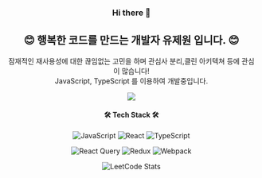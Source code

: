 <div align=center>

### Hi there 👋

## 😊 행복한 코드를 만드는 개발자 유제원 입니다. 😊  
잠재적인 재사용성에 대한 끊임없는 고민을 하며 관심사 분리,클린 아키텍쳐 등에 관심이 많습니다!  
JavaScript, TypeScript 를 이용하여 개발중입니다.

<p align="center"> 
  <img src="https://github-readme-stats.vercel.app/api?username=LLSJYY&theme=vue&show_icons=true"/></a>
</p>

<h4 align="center"> 🛠 Tech Stack 🛠 </h4>

![JavaScript](https://img.shields.io/badge/javascript-%23323330.svg?style=for-the-badge&logo=javascript&logoColor=%23F7DF1E)
![React](https://img.shields.io/badge/react-%2320232a.svg?style=for-the-badge&logo=react&logoColor=%2361DAFB)
![TypeScript](https://img.shields.io/badge/typescript-%23007ACC.svg?style=for-the-badge&logo=typescript&logoColor=white)


![React Query](https://img.shields.io/badge/-React%20Query-FF4154?style=for-the-badge&logo=react%20query&logoColor=white)
![Redux](https://img.shields.io/badge/redux-%23593d88.svg?style=for-the-badge&logo=redux&logoColor=white)
![Webpack](https://img.shields.io/badge/webpack-%238DD6F9.svg?style=for-the-badge&logo=webpack&logoColor=black)

![LeetCode Stats](https://leetcard.jacoblin.cool/LLSJYY?theme=dark&font=Noto%20Sans%20Tifinagh)

</div>
